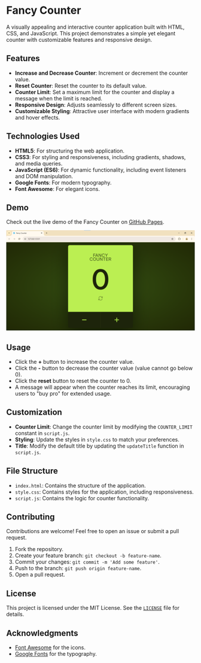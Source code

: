 # Fancy Counter

A visually appealing and interactive counter application built with HTML, CSS, and JavaScript. This project demonstrates a simple yet elegant counter with customizable features and responsive design.

## Features

- **Increase and Decrease Counter**: Increment or decrement the counter value.
- **Reset Counter**: Reset the counter to its default value.
- **Counter Limit**: Set a maximum limit for the counter and display a message when the limit is reached.
- **Responsive Design**: Adjusts seamlessly to different screen sizes.
- **Customizable Styling**: Attractive user interface with modern gradients and hover effects.

## Technologies Used

- **HTML5**: For structuring the web application.
- **CSS3**: For styling and responsiveness, including gradients, shadows, and media queries.
- **JavaScript (ES6)**: For dynamic functionality, including event listeners and DOM manipulation.
- **Google Fonts**: For modern typography.
- **Font Awesome**: For elegant icons.

## Demo

Check out the live demo of the Fancy Counter on [GitHub Pages](https://neendudev.github.io/Fancy-Counter/).

![Project Screenshot](project-screenshot.png)

## Usage

- Click the **+** button to increase the counter value.
- Click the **-** button to decrease the counter value (value cannot go below 0).
- Click the **reset** button to reset the counter to 0.
- A message will appear when the counter reaches its limit, encouraging users to "buy pro" for extended usage.

## Customization

- **Counter Limit**: Change the counter limit by modifying the `COUNTER_LIMIT` constant in `script.js`.
- **Styling**: Update the styles in `style.css` to match your preferences.
- **Title**: Modify the default title by updating the `updateTitle` function in `script.js`.

## File Structure

- `index.html`: Contains the structure of the application.
- `style.css`: Contains styles for the application, including responsiveness.
- `script.js`: Contains the logic for counter functionality.

## Contributing

Contributions are welcome! Feel free to open an issue or submit a pull request.

1. Fork the repository.
2. Create your feature branch: `git checkout -b feature-name`.
3. Commit your changes: `git commit -m 'Add some feature'`.
4. Push to the branch: `git push origin feature-name`.
5. Open a pull request.

## License

This project is licensed under the MIT License. See the [`LICENSE`](./favicon.svg) file for details.

## Acknowledgments

- [Font Awesome](https://fontawesome.com/) for the icons.
- [Google Fonts](https://fonts.google.com/) for the typography.
